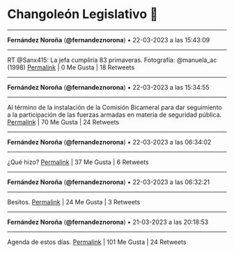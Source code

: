 # Changoleón Legislativo 🙈
*****
**Fernández Noroña** (**@fernandeznorona**) • 22-03-2023 a las 15:43:09
*****
RT @Sanx415: La jefa cumpliría 83 primaveras. Fotografía: @manuela_ac (1998)
[Permalink](https://twitter.com/fernandeznorona/status/1638687792195678208) | 0 Me Gusta | 18 Retweets
*****
**Fernández Noroña** (**@fernandeznorona**) • 22-03-2023 a las 15:34:55
*****
Al término de la instalación de la Comisión Bicameral para dar seguimiento a la participación de las fuerzas armadas en materia de seguridad pública.
[Permalink](https://twitter.com/fernandeznorona/status/1638685720801058818) | 70 Me Gusta | 24 Retweets
*****
**Fernández Noroña** (**@fernandeznorona**) • 22-03-2023 a las 06:34:02
*****
¿Qué hizo?
[Permalink](https://twitter.com/fernandeznorona/status/1638549601488715779) | 37 Me Gusta | 6 Retweets
*****
**Fernández Noroña** (**@fernandeznorona**) • 22-03-2023 a las 06:32:21
*****
Besitos.
[Permalink](https://twitter.com/fernandeznorona/status/1638549178845474819) | 24 Me Gusta | 3 Retweets
*****
**Fernández Noroña** (**@fernandeznorona**) • 21-03-2023 a las 20:18:53
*****
Agenda de estos días.
[Permalink](https://twitter.com/fernandeznorona/status/1638394792546652160) | 101 Me Gusta | 24 Retweets